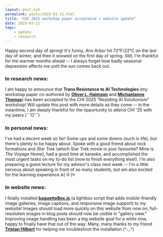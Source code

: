 ```yaml
---
layout: post.njk
permalink: posts/2025-03-21.html
title: "CHI 2025 workshop paper acceptance + website update"
date: 2025-03-21
tags:
    - update
    - research
---
```

Happy second day of spring! It's funny, Ann Arbor hit 72°F/22°C on the last day of winter, and then it snowed on the first day of spring. Still, I'm thankful for the warmer months ahead -- I always forget how badly seasonal depression affects me until the sun comes back out. 

### In research news:
I am happy to announce that **Trans Resistance to AI Technologies** (my workshop paper co-authored by <a href="https://oliverhaimson.com" target="blank"><b>Oliver L. Haimson</b></a> and <a href="https://michaelannethomas.com" target="blank"><b>Michaelanne Thomas</b></a>) has been accepted to the CHI 2025 "Resisting AI Solutionism" workshop! Will update this post with more details as they come -- in the meantime, I am deeply thankful for the opportunity to attend CHI '25 with my peers (˶ˆᗜˆ˵) 

### In personal news:
I've had a decent week so far! Some ups and some downs (such is life), but there's plenty to be happy about. Spoke with a good friend about rock formations and *Star Trek* (which Star Trek movie is your favourite? Mine is *The Voyage Home*), had a good time at karaoke, and accomplished the most urgent tasks on my to-do list (now to finish everything else!). I'm also preparing a guest lecture for my advisor's class next week -- I'm a little nervous about speaking in front of so many students, but am also excited for the learning experience ᕕ( ᐛ )ᕗ

### In website news: 
I finally installed <a href="https://github.com/feimosi/baguetteBox.js" target="blank"><b>baguetteBox.js</b></a> (a lightbox script that adds mobile-friendly image galleries, image captions, and responsive image support) to my website! Images should load more quickly on this website from now on; full-resolution images in blog posts should now be visible in "gallery view." Improving image handling has been a big website goal for a while now, happy to finally have that out of the way. Many, many thanks to my friend <a href="https://github.com/tflexsoom" target="blank"><b>Tristan Hilbert</b></a> for helping me troubleshoot the installation (^◡^)
